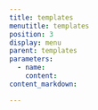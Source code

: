 ```yaml
---
title: templates
menutitle: templates
position: 3
display: menu
parent: templates
parameters:
  - name:
    content:
content_markdown:

---
```

